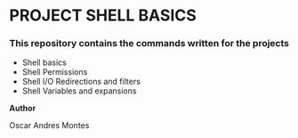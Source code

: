 # PROJECT SHELL BASICS

### This repository contains the commands written for the projects

- Shell basics 
- Shell Permissions
- Shell I/O Redirections and filters
- Shell Variables and expansions

**Author**

Oscar Andres Montes  

